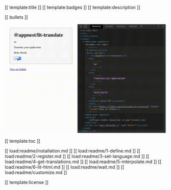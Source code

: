 [[ template:title ]]
[[ template:badges ]]
[[ template:description ]]

[[ bullets ]]

<img src="https://raw.githubusercontent.com/andreasbm/lit-translate/master/example.gif" width="600">

[[ template:toc ]]

[[ load:readme/installation.md ]]
[[ load:readme/1-define.md ]]
[[ load:readme/2-register.md ]]
[[ load:readme/3-set-language.md ]]
[[ load:readme/4-get-translations.md ]]
[[ load:readme/5-interpolate.md ]]
[[ load:readme/6-lit-html.md ]]
[[ load:readme/wait.md ]]
[[ load:readme/customize.md ]]

[[ template:license ]]